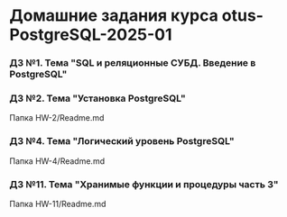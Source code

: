# Домашние задания курса otus-PostgreSQL-2025-01

### ДЗ №1. Тема "SQL и реляционные СУБД. Введение в PostgreSQL"


### ДЗ №2. Тема "Установка PostgreSQL"
Папка HW-2/Readme.md

### ДЗ №4. Тема "Логический уровень PostgreSQL"
Папка HW-4/Readme.md

### ДЗ №11. Тема "Хранимые функции и процедуры часть 3"
Папка HW-11/Readme.md
